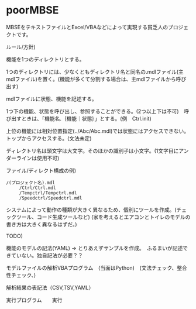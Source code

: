 # poorMBSE

MBSEをテキストファイルとExcel/VBAなどによって実現する貧乏人のプロジェクトです。


ルール/方針)

機能を1つのディレクトリとする。

1つのディレクトリには、少なくともディレクトリ名と同名の.mdlファイル(主mdlファイル)を置く。(機能が多くて分割する場合は、主mdlファイルから呼び出す)

mdlファイルに状態、機能を記述する。

1つ下の機能、状態を呼び出し、参照することができる。(2つ以上下は不可)　呼び出すときは、「機能名.｛機能｜状態｝」とする。(例　Ctrl.init) 

上位の機能には相対位置指定(../Abc/Abc.mdl)では状態にはアクセスできない。トップからアクセスする。(文法未定)

ディレクトリ名は頭文字は大文字。そのほかの識別子は小文字。(1文字目にアンダーラインは使用不可)

ファイル/ディレクト構成の例)
```
/(プロジェクト名).mdl
     /Ctrl/Ctrl.mdl
     /Tempctrl/Tempctrl.mdl
     /Speedctrl/Speedctrl.mdl
```
システムによって動作の種類が大きく異なるため、個別にツールを作成。(チェックツール、コード生成ツールなど)
(家を考えるとエアコンとトイレのモデルの書き方は大きく異なるはずだ。)

TODO)

機能のモデルの記法(YAML) -> とりあえずサンプルを作成。　ふるまいが記述できていない。独自記法が必要？？

モデルファイルの解析VBAプログラム　(当面はPython)　(文法チェック、整合性チェック、)

解析結果の表記法（CSV,TSV,YAML）

実行プログラム　　実行
